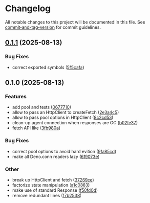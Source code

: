 # Changelog

All notable changes to this project will be documented in this file. See [commit-and-tag-version](https://github.com/absolute-version/commit-and-tag-version) for commit guidelines.

## [0.1.1](https://github.com/esroyo/deno-simple-fetch/compare/v0.1.0...v0.1.1) (2025-08-13)


### Bug Fixes

* correct exported symbols ([5f5cafa](https://github.com/esroyo/deno-simple-fetch/commit/5f5cafaa21bc624e14ff84b9c58456c9d8bad593))

## 0.1.0 (2025-08-13)


### Features

* add pool and tests ([0677710](https://github.com/esroyo/deno-simple-fetch/commit/0677710953fd9ac84365ec03e7129bcc9b099795))
* allow to pass an HttpClient to createFetch ([2e3a4c5](https://github.com/esroyo/deno-simple-fetch/commit/2e3a4c58e63aba4664c9d2b915a95e16b63cf44b))
* allow to pass pool options in HttpClient ([8c2cd53](https://github.com/esroyo/deno-simple-fetch/commit/8c2cd538e258e051a52e6b375aa708ff449d4a95))
* clean-up agent connection when responses are GC ([b02fe37](https://github.com/esroyo/deno-simple-fetch/commit/b02fe3709b768d771c6debf313d8497f93ab8650))
* fetch API like ([3fb980a](https://github.com/esroyo/deno-simple-fetch/commit/3fb980a8ac6b6968c58698b788a704a519858076))


### Bug Fixes

* correct pool options to avoid hard evition ([9fa85cd](https://github.com/esroyo/deno-simple-fetch/commit/9fa85cd9c1824efd6bf48dca932166dd04a90eba))
* make all Deno.conn readers lazy ([6f9073e](https://github.com/esroyo/deno-simple-fetch/commit/6f9073e9303ad11e91417a48217812515b14de92))


### Other

* break up HttpClient and fetch ([37269ce](https://github.com/esroyo/deno-simple-fetch/commit/37269cedd12d049572ad4d4584cbdb45ac95b714))
* factorize state manipulation ([a1c0883](https://github.com/esroyo/deno-simple-fetch/commit/a1c0883d97c81adc9541d64126e07b879f3dbcc7))
* make use of standard Response ([f50fd0d](https://github.com/esroyo/deno-simple-fetch/commit/f50fd0d7a74b24bfbbd94e8a05908e16d1968f73))
* remove redundant lines ([17b2538](https://github.com/esroyo/deno-simple-fetch/commit/17b2538bcf5fb131730a8b08da276858739493b7))

